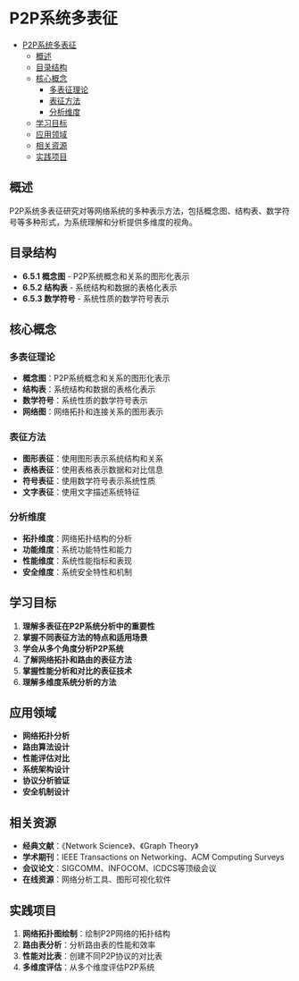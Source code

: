# P2P系统多表征


<!-- TOC START -->

- [P2P系统多表征](#p2p系统多表征)
  - [概述](#概述)
  - [目录结构](#目录结构)
  - [核心概念](#核心概念)
    - [多表征理论](#多表征理论)
    - [表征方法](#表征方法)
    - [分析维度](#分析维度)
  - [学习目标](#学习目标)
  - [应用领域](#应用领域)
  - [相关资源](#相关资源)
  - [实践项目](#实践项目)

<!-- TOC END -->

## 概述

P2P系统多表征研究对等网络系统的多种表示方法，包括概念图、结构表、数学符号等多种形式，为系统理解和分析提供多维度的视角。

## 目录结构

- **6.5.1 概念图** - P2P系统概念和关系的图形化表示
- **6.5.2 结构表** - 系统结构和数据的表格化表示
- **6.5.3 数学符号** - 系统性质的数学符号表示

## 核心概念

### 多表征理论

- **概念图**：P2P系统概念和关系的图形化表示
- **结构表**：系统结构和数据的表格化表示
- **数学符号**：系统性质的数学符号表示
- **网络图**：网络拓扑和连接关系的图形表示

### 表征方法

- **图形表征**：使用图形表示系统结构和关系
- **表格表征**：使用表格表示数据和对比信息
- **符号表征**：使用数学符号表示系统性质
- **文字表征**：使用文字描述系统特征

### 分析维度

- **拓扑维度**：网络拓扑结构的分析
- **功能维度**：系统功能特性和能力
- **性能维度**：系统性能指标和表现
- **安全维度**：系统安全特性和机制

## 学习目标

1. **理解多表征在P2P系统分析中的重要性**
2. **掌握不同表征方法的特点和适用场景**
3. **学会从多个角度分析P2P系统**
4. **了解网络拓扑和路由的表征方法**
5. **掌握性能分析和对比的表征技术**
6. **理解多维度系统分析的方法**

## 应用领域

- **网络拓扑分析**
- **路由算法设计**
- **性能评估对比**
- **系统架构设计**
- **协议分析验证**
- **安全机制设计**

## 相关资源

- **经典文献**：《Network Science》、《Graph Theory》
- **学术期刊**：IEEE Transactions on Networking、ACM Computing Surveys
- **会议论文**：SIGCOMM、INFOCOM、ICDCS等顶级会议
- **在线资源**：网络分析工具、图形可视化软件

## 实践项目

1. **网络拓扑图绘制**：绘制P2P网络的拓扑结构
2. **路由表分析**：分析路由表的性能和效率
3. **性能对比表**：创建不同P2P协议的对比表
4. **多维度评估**：从多个维度评估P2P系统
